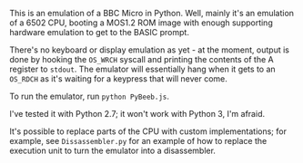 This is an emulation of a BBC Micro in Python. Well, mainly it's an emulation
of a 6502 CPU, booting a MOS1.2 ROM image with enough supporting hardware
emulation to get to the BASIC prompt.

There's no keyboard or display emulation as yet - at the moment, output is done
by hooking the `OS_WRCH` syscall and printing the contents of the A register
to `stdout`. The emulator will essentially hang when it gets to an `OS_RDCH`
as it's waiting for a keypress that will never come.

To run the emulator, run `python PyBeeb.js`.

I've tested it with Python 2.7; it won't work with Python 3, I'm afraid.

It's possible to replace parts of the CPU with custom implementations; for
example, see `Dissassembler.py` for an example of how to replace the execution
unit to turn the emulator into a disassembler.

